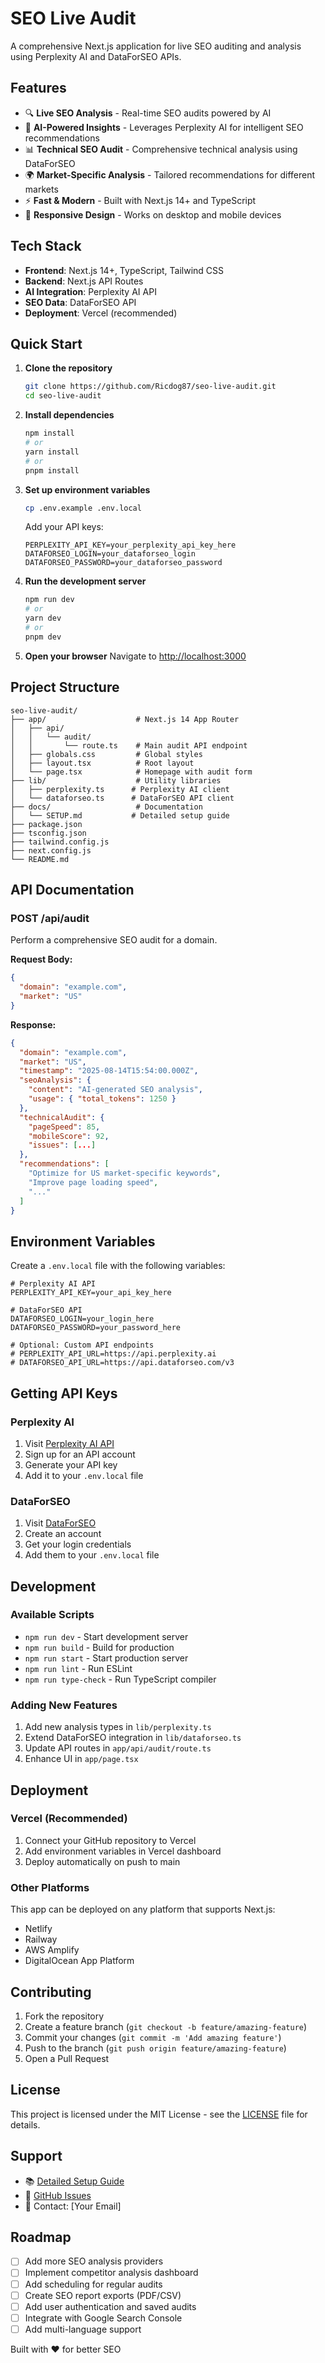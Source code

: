 # SEO Live Audit
A comprehensive Next.js application for live SEO auditing and analysis using Perplexity AI and DataForSEO APIs.

## Features
- 🔍 **Live SEO Analysis** - Real-time SEO audits powered by AI
- 🤖 **AI-Powered Insights** - Leverages Perplexity AI for intelligent SEO recommendations
- 📊 **Technical SEO Audit** - Comprehensive technical analysis using DataForSEO
- 🌍 **Market-Specific Analysis** - Tailored recommendations for different markets
- ⚡ **Fast & Modern** - Built with Next.js 14+ and TypeScript
- 📱 **Responsive Design** - Works on desktop and mobile devices

## Tech Stack
- **Frontend**: Next.js 14+, TypeScript, Tailwind CSS
- **Backend**: Next.js API Routes
- **AI Integration**: Perplexity AI API
- **SEO Data**: DataForSEO API
- **Deployment**: Vercel (recommended)

## Quick Start
1. **Clone the repository**
   ```bash
   git clone https://github.com/Ricdog87/seo-live-audit.git
   cd seo-live-audit
   ```

2. **Install dependencies**
   ```bash
   npm install
   # or
   yarn install
   # or
   pnpm install
   ```

3. **Set up environment variables**
   ```bash
   cp .env.example .env.local
   ```
   
   Add your API keys:
   ```env
   PERPLEXITY_API_KEY=your_perplexity_api_key_here
   DATAFORSEO_LOGIN=your_dataforseo_login
   DATAFORSEO_PASSWORD=your_dataforseo_password
   ```

4. **Run the development server**
   ```bash
   npm run dev
   # or
   yarn dev
   # or
   pnpm dev
   ```

5. **Open your browser**
   Navigate to [http://localhost:3000](http://localhost:3000)

## Project Structure
```
seo-live-audit/
├── app/                    # Next.js 14 App Router
│   ├── api/
│   │   └── audit/
│   │       └── route.ts    # Main audit API endpoint
│   ├── globals.css         # Global styles
│   ├── layout.tsx          # Root layout
│   └── page.tsx            # Homepage with audit form
├── lib/                    # Utility libraries
│   ├── perplexity.ts      # Perplexity AI client
│   └── dataforseo.ts      # DataForSEO API client
├── docs/                   # Documentation
│   └── SETUP.md           # Detailed setup guide
├── package.json
├── tsconfig.json
├── tailwind.config.js
├── next.config.js
└── README.md
```

## API Documentation

### POST /api/audit

Perform a comprehensive SEO audit for a domain.

**Request Body:**
```json
{
  "domain": "example.com",
  "market": "US"
}
```

**Response:**
```json
{
  "domain": "example.com",
  "market": "US",
  "timestamp": "2025-08-14T15:54:00.000Z",
  "seoAnalysis": {
    "content": "AI-generated SEO analysis",
    "usage": { "total_tokens": 1250 }
  },
  "technicalAudit": {
    "pageSpeed": 85,
    "mobileScore": 92,
    "issues": [...]
  },
  "recommendations": [
    "Optimize for US market-specific keywords",
    "Improve page loading speed",
    "..."
  ]
}
```

## Environment Variables

Create a `.env.local` file with the following variables:

```env
# Perplexity AI API
PERPLEXITY_API_KEY=your_api_key_here

# DataForSEO API
DATAFORSEO_LOGIN=your_login_here
DATAFORSEO_PASSWORD=your_password_here

# Optional: Custom API endpoints
# PERPLEXITY_API_URL=https://api.perplexity.ai
# DATAFORSEO_API_URL=https://api.dataforseo.com/v3
```

## Getting API Keys

### Perplexity AI
1. Visit [Perplexity AI API](https://www.perplexity.ai/)
2. Sign up for an API account
3. Generate your API key
4. Add it to your `.env.local` file

### DataForSEO
1. Visit [DataForSEO](https://dataforseo.com/)
2. Create an account
3. Get your login credentials
4. Add them to your `.env.local` file

## Development

### Available Scripts
- `npm run dev` - Start development server
- `npm run build` - Build for production
- `npm run start` - Start production server
- `npm run lint` - Run ESLint
- `npm run type-check` - Run TypeScript compiler

### Adding New Features
1. Add new analysis types in `lib/perplexity.ts`
2. Extend DataForSEO integration in `lib/dataforseo.ts`
3. Update API routes in `app/api/audit/route.ts`
4. Enhance UI in `app/page.tsx`

## Deployment

### Vercel (Recommended)
1. Connect your GitHub repository to Vercel
2. Add environment variables in Vercel dashboard
3. Deploy automatically on push to main

### Other Platforms
This app can be deployed on any platform that supports Next.js:
- Netlify
- Railway
- AWS Amplify
- DigitalOcean App Platform

## Contributing
1. Fork the repository
2. Create a feature branch (`git checkout -b feature/amazing-feature`)
3. Commit your changes (`git commit -m 'Add amazing feature'`)
4. Push to the branch (`git push origin feature/amazing-feature`)
5. Open a Pull Request

## License
This project is licensed under the MIT License - see the [LICENSE](LICENSE) file for details.

## Support
- 📚 [Detailed Setup Guide](docs/SETUP.md)
- 💬 [GitHub Issues](https://github.com/Ricdog87/seo-live-audit/issues)
- 📧 Contact: [Your Email]

## Roadmap
- [ ] Add more SEO analysis providers
- [ ] Implement competitor analysis dashboard
- [ ] Add scheduling for regular audits
- [ ] Create SEO report exports (PDF/CSV)
- [ ] Add user authentication and saved audits
- [ ] Integrate with Google Search Console
- [ ] Add multi-language support

Built with ❤️ for better SEO
